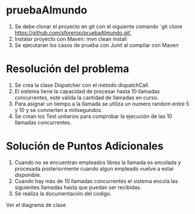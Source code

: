 # pruebaAlmundo

1. Se debe clonar el proyecto en git con el siguiente comando ´git clone https://github.com/sforerop/pruebaAlmundo.git´
2. Instalar proyecto con Maven: mvn clean install
3. Se ejecutaran los casos de prueba con Junit al compilar con Maven


# Resolución del problema
1. Se crea la clase Dispatcher con el metodo dispatchCall.
2. El sistema tiene la capacidad de procesar hasta 10 llamadas concurrentes, este valida la cantidad de llamadas en curso.
3. Para asignar un tiempo a la llamada se utiliza un numero random entre 5 y 10 y se convierten a milisegundos.
4. Se crean los Test unitarios para comprobar la ejecución de las 10 llamadas concurrentes.

# Solución de Puntos Adicionales

1. Cuando no se encuentran empleados libres la llamada es encolada y procesada posteriormente cuando algun empleado vuelve a estar disponible.
2. Cuando hay más de 10 llamadas concurrentes el sistema encola las siguientes llamadas hasta que puedan ser recibidas.
3. Se realiza la documentación del codigo.

Ver el diagrama de clase 